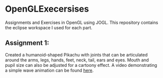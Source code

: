# OpenGLExecersises
Assignments and Exercises in OpenGL using JOGL. This repository contains the eclipse workspace I used for each part.

## Assignment 1:

Created a humanoid-shaped Pikachu with joints that can be articulated around the arms, legs, hands, feet, neck, tail, ears and eyes. Mouth and pupil size can also be adjusted for a cartoony effect. A video demonstrating a simple wave animation can be found [here](https://www.youtube.com/watch?v=g8YiQC07TTE).
